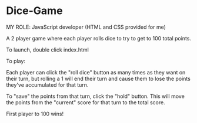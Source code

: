 # Dice-Game
MY ROLE: JavaScript developer (HTML and CSS provided for me)


A 2 player game where each player rolls dice to try to get to 100 total points.

To launch, double click index.html

To play:

Each player can click the "roll dice" button as many times as they want on their turn, but rolling a 1 will end their turn and cause them to lose the points they've accumulated for that turn.

To "save" the points from that turn, click the "hold" button. This will move the points from the "current" score for that turn to the total score.

First player to 100 wins!
